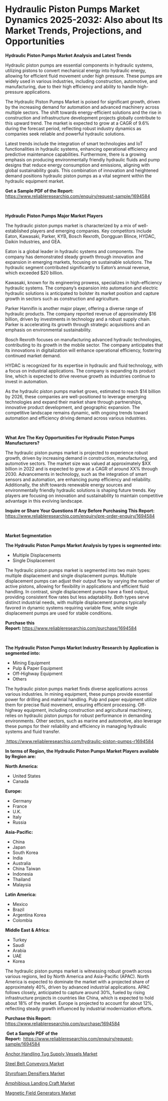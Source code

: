 <p><h1>Hydraulic Piston Pumps Market Dynamics 2025-2032: Also about Its Market Trends, Projections, and Opportunities</h1></p><p><strong>Hydraulic Piston Pumps Market Analysis and Latest Trends</strong></p>
<p><p>Hydraulic piston pumps are essential components in hydraulic systems, utilizing pistons to convert mechanical energy into hydraulic energy, allowing for efficient fluid movement under high pressure. These pumps are widely used in various industries, including construction, automotive, and manufacturing, due to their high efficiency and ability to handle high-pressure applications.</p><p>The Hydraulic Piston Pumps Market is poised for significant growth, driven by the increasing demand for automation and advanced machinery across multiple sectors. The shift towards energy-efficient solutions and the rise in construction and infrastructure development projects globally contribute to this upward trend. The market is expected to grow at a CAGR of 9.6% during the forecast period, reflecting robust industry dynamics as companies seek reliable and powerful hydraulic solutions.</p><p>Latest trends include the integration of smart technologies and IoT functionalities in hydraulic systems, enhancing operational efficiency and predictive maintenance capabilities. Furthermore, there is a growing emphasis on producing environmentally friendly hydraulic fluids and pump designs that reduce energy consumption and emissions, aligning with global sustainability goals. This combination of innovation and heightened demand positions hydraulic piston pumps as a vital segment within the hydraulic equipment market.</p></p>
<p><strong>Get a Sample PDF of the Report:&nbsp;</strong> <a href="https://www.reliableresearchiq.com/enquiry/request-sample/1694584?utm_campaign=1140&utm_medium=2&utm_source=Github&utm_content=ia&utm_term=20022025&utm_id=hydraulic-piston-pumps">https://www.reliableresearchiq.com/enquiry/request-sample/1694584</a></p>
<p>&nbsp;</p>
<p><strong>Hydraulic Piston Pumps Major Market Players</strong></p>
<p><p>The hydraulic piston pumps market is characterized by a mix of well-established players and emerging companies. Key competitors include Eaton, Kawasaki, Parker, KYB, Bosch Rexroth, Dongguan Blince, HYDAC, Daikin Industries, and GEA. </p><p>Eaton is a global leader in hydraulic systems and components. The company has demonstrated steady growth through innovation and expansion in emerging markets, focusing on sustainable solutions. The hydraulic segment contributed significantly to Eaton’s annual revenue, which exceeded $20 billion.</p><p>Kawasaki, known for its engineering prowess, specializes in high-efficiency hydraulic systems. The company’s expansion into automation and electric hydraulic solutions is anticipated to bolster its market position and capture growth in sectors such as construction and agriculture.</p><p>Parker Hannifin is another major player, offering a diverse range of hydraulic products. The company reported revenue of approximately $16 billion, driven by investments in technology and a robust supply chain. Parker is accelerating its growth through strategic acquisitions and an emphasis on environmental sustainability.</p><p>Bosch Rexroth focuses on manufacturing advanced hydraulic technologies, contributing to its growth in the mobile sector. The company anticipates that its innovations in digitalization will enhance operational efficiency, fostering continued market demand.</p><p>HYDAC is recognized for its expertise in hydraulic and fluid technology, with a focus on industrial applications. The company is expanding its product line, which is expected to drive revenue growth as industries continue to invest in automation.</p><p>As the hydraulic piston pumps market grows, estimated to reach $14 billion by 2026, these companies are well-positioned to leverage emerging technologies and expand their market share through partnerships, innovative product development, and geographic expansion. The competitive landscape remains dynamic, with ongoing trends toward automation and efficiency driving demand across various industries.</p></p>
<p>&nbsp;</p>
<p><strong>What Are The Key Opportunities For Hydraulic Piston Pumps Manufacturers?</strong></p>
<p><p>The hydraulic piston pumps market is projected to experience robust growth, driven by increasing demand in construction, manufacturing, and automotive sectors. The market size was valued at approximately $XX billion in 2022 and is expected to grow at a CAGR of around XX% through 2030. Advancements in technology, such as the integration of smart sensors and automation, are enhancing pump efficiency and reliability. Additionally, the shift towards renewable energy sources and environmentally friendly hydraulic solutions is shaping future trends. Key players are focusing on innovation and sustainability to maintain competitive advantage in this evolving landscape.</p></p>
<p><strong>Inquire or Share Your Questions If Any Before Purchasing This Report:</strong> <a href="https://www.reliableresearchiq.com/enquiry/pre-order-enquiry/1694584?utm_campaign=1140&utm_medium=2&utm_source=Github&utm_content=ia&utm_term=20022025&utm_id=hydraulic-piston-pumps">https://www.reliableresearchiq.com/enquiry/pre-order-enquiry/1694584</a></p>
<p>&nbsp;</p>
<p><strong>Market Segmentation</strong></p>
<p><strong>The Hydraulic Piston Pumps Market Analysis by types is segmented into:</strong></p>
<p><ul><li>Multiple Displacements</li><li>Single Displacement</li></ul></p>
<p><p>The hydraulic piston pumps market is segmented into two main types: multiple displacement and single displacement pumps. Multiple displacement pumps can adjust their output flow by varying the number of active pistons, allowing for flexibility in applications and efficient fluid handling. In contrast, single displacement pumps have a fixed output, providing consistent flow rates but less adaptability. Both types serve distinct industrial needs, with multiple displacement pumps typically favored in dynamic systems requiring variable flow, while single displacement pumps are used for stable conditions.</p></p>
<p><strong>Purchase this Report:&nbsp;</strong><a href="https://www.reliableresearchiq.com/purchase/1694584?utm_campaign=1140&utm_medium=2&utm_source=Github&utm_content=ia&utm_term=20022025&utm_id=hydraulic-piston-pumps">https://www.reliableresearchiq.com/purchase/1694584</a></p>
<p>&nbsp;</p>
<p><strong>The Hydraulic Piston Pumps Market Industry Research by Application is segmented into:</strong></p>
<p><ul><li>Mining Equipment</li><li>Pulp & Paper Equipment</li><li>Off-Highway Equipment</li><li>Others</li></ul></p>
<p><p>The hydraulic piston pumps market finds diverse applications across various industries. In mining equipment, these pumps provide essential power for drilling and material handling. Pulp and paper equipment utilize them for precise fluid movement, ensuring efficient processing. Off-highway equipment, including construction and agricultural machinery, relies on hydraulic piston pumps for robust performance in demanding environments. Other sectors, such as marine and automotive, also leverage these pumps for their reliability and efficiency in managing hydraulic systems and fluid transfer.</p></p>
<p><a href="https://www.reliableresearchiq.com/hydraulic-piston-pumps-r1694584?utm_campaign=1140&utm_medium=2&utm_source=Github&utm_content=ia&utm_term=20022025&utm_id=hydraulic-piston-pumps">&nbsp;https://www.reliableresearchiq.com/hydraulic-piston-pumps-r1694584</a></p>
<p><strong>In terms of Region, the Hydraulic Piston Pumps Market Players available by Region are:</strong></p>
<p>
    <p> <strong> North America: </strong>
        <ul>
            <li>United States</li>
            <li>Canada</li>
        </ul>
        </p> 
    <p> <strong> Europe: </strong>
        <ul>
            <li>Germany</li>
            <li>France</li>
            <li>U.K.</li>
            <li>Italy</li>
            <li>Russia</li>
        </ul>
        </p> 
    <p> <strong> Asia-Pacific: </strong>
        <ul>
            <li>China</li>
            <li>Japan</li>
            <li>South Korea</li>
            <li>India</li>
            <li>Australia</li>
            <li>China Taiwan</li>
            <li>Indonesia</li>
            <li>Thailand</li>
            <li>Malaysia</li>
        </ul>
        </p> 
    <p> <strong> Latin America: </strong>
        <ul>
            <li>Mexico</li>
            <li>Brazil</li>
            <li>Argentina Korea</li>
            <li>Colombia</li>
        </ul>
        </p> 
    <p> <strong> Middle East & Africa: </strong>
        <ul>
            <li>Turkey</li>
            <li>Saudi</li>
            <li>Arabia</li>
            <li>UAE</li>
            <li>Korea</li>
        </ul>
    </p>
    </p>
<p><p>The hydraulic piston pumps market is witnessing robust growth across various regions, led by North America and Asia-Pacific (APAC). North America is expected to dominate the market with a projected share of approximately 40%, driven by advanced industrial applications. APAC follows closely, anticipated to capture around 30%, fueled by rising infrastructure projects in countries like China, which is expected to hold about 18% of the market. Europe is projected to account for about 12%, reflecting steady growth influenced by industrial modernization efforts.</p></p>
<p><strong>Purchase this Report: </strong><a href="https://www.reliableresearchiq.com/purchase/1694584?utm_campaign=1140&utm_medium=2&utm_source=Github&utm_content=ia&utm_term=20022025&utm_id=hydraulic-piston-pumps">https://www.reliableresearchiq.com/purchase/1694584</a></p>
<p>&nbsp;<strong>Get a Sample PDF of the Report:&nbsp;&nbsp;</strong><a href="https://www.reliableresearchiq.com/enquiry/request-sample/1694584?utm_campaign=1140&utm_medium=2&utm_source=Github&utm_content=ia&utm_term=20022025&utm_id=hydraulic-piston-pumps">https://www.reliableresearchiq.com/enquiry/request-sample/1694584</a></p>
<p><strong></strong></p>
<p><p><a href="https://github.com/batergrealy/Market-Research-Report-List-1/blob/main/anchor-handling-tug-supply-vessels-market.md?utm_campaign=1140&utm_medium=2&utm_source=Github&utm_content=ia&utm_term=20022025&utm_id=hydraulic-piston-pumps">Anchor Handling Tug Supply Vessels Market</a></p><p><a href="https://github.com/remasgyebixi/Market-Research-Report-List-1/blob/main/steel-belt-conveyors-market.md?utm_campaign=1140&utm_medium=2&utm_source=Github&utm_content=ia&utm_term=20022025&utm_id=hydraulic-piston-pumps">Steel Belt Conveyors Market</a></p><p><a href="https://github.com/emaaneaddytu/Market-Research-Report-List-1/blob/main/styrofoam-densifiers-market.md?utm_campaign=1140&utm_medium=2&utm_source=Github&utm_content=ia&utm_term=20022025&utm_id=hydraulic-piston-pumps">Styrofoam Densifiers Market</a></p><p><a href="https://github.com/rotencohen7j/Market-Research-Report-List-1/blob/main/amphibious-landing-craft-market.md?utm_campaign=1140&utm_medium=2&utm_source=Github&utm_content=ia&utm_term=20022025&utm_id=hydraulic-piston-pumps">Amphibious Landing Craft Market</a></p><p><a href="https://github.com/bosawhaddye2/Market-Research-Report-List-1/blob/main/magnetic-field-generators-market.md?utm_campaign=1140&utm_medium=2&utm_source=Github&utm_content=ia&utm_term=20022025&utm_id=hydraulic-piston-pumps">Magnetic Field Generators Market</a></p></p>